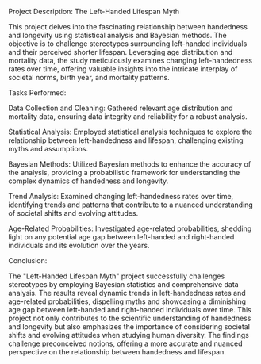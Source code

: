 Project Description: The Left-Handed Lifespan Myth

This project delves into the fascinating relationship between handedness and longevity using statistical analysis and Bayesian methods. The objective is to challenge stereotypes surrounding left-handed individuals and their perceived shorter lifespan. Leveraging age distribution and mortality data, the study meticulously examines changing left-handedness rates over time, offering valuable insights into the intricate interplay of societal norms, birth year, and mortality patterns.

Tasks Performed:

Data Collection and Cleaning: Gathered relevant age distribution and mortality data, ensuring data integrity and reliability for a robust analysis.

Statistical Analysis: Employed statistical analysis techniques to explore the relationship between left-handedness and lifespan, challenging existing myths and assumptions.

Bayesian Methods: Utilized Bayesian methods to enhance the accuracy of the analysis, providing a probabilistic framework for understanding the complex dynamics of handedness and longevity.

Trend Analysis: Examined changing left-handedness rates over time, identifying trends and patterns that contribute to a nuanced understanding of societal shifts and evolving attitudes.

Age-Related Probabilities: Investigated age-related probabilities, shedding light on any potential age gap between left-handed and right-handed individuals and its evolution over the years.

Conclusion:

The "Left-Handed Lifespan Myth" project successfully challenges stereotypes by employing Bayesian statistics and comprehensive data analysis. The results reveal dynamic trends in left-handedness rates and age-related probabilities, dispelling myths and showcasing a diminishing age gap between left-handed and right-handed individuals over time. This project not only contributes to the scientific understanding of handedness and longevity but also emphasizes the importance of considering societal shifts and evolving attitudes when studying human diversity. The findings challenge preconceived notions, offering a more accurate and nuanced perspective on the relationship between handedness and lifespan.
